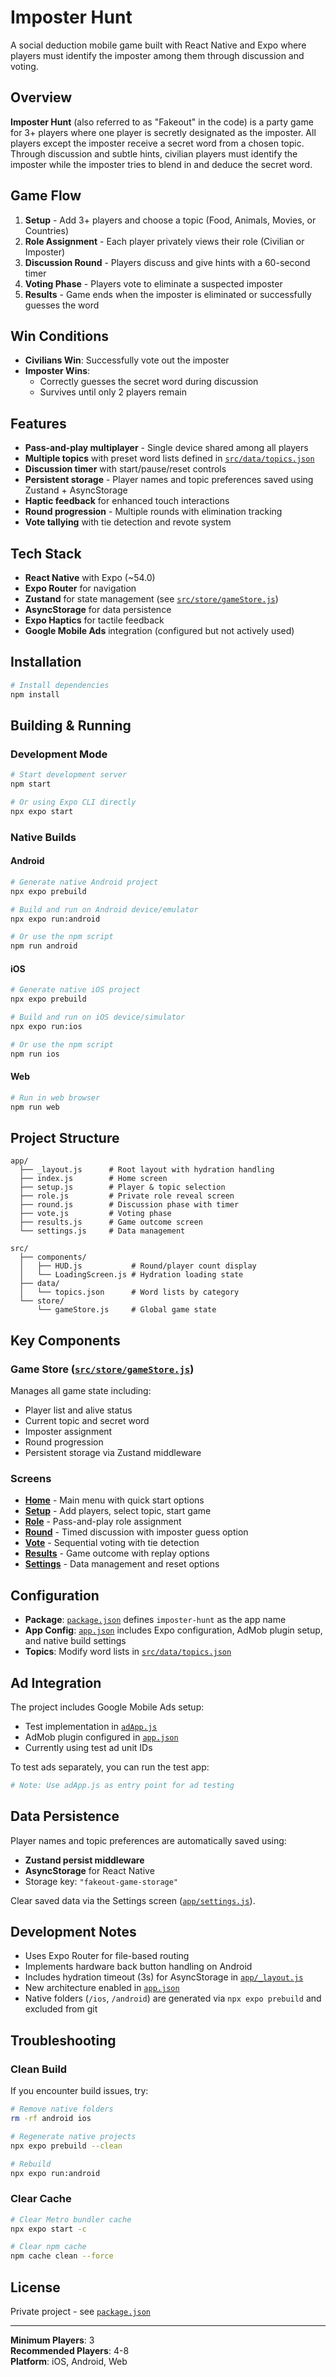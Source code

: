 # Imposter Hunt

A social deduction mobile game built with React Native and Expo where players must identify the imposter among them through discussion and voting.

## Overview

**Imposter Hunt** (also referred to as "Fakeout" in the code) is a party game for 3+ players where one player is secretly designated as the imposter. All players except the imposter receive a secret word from a chosen topic. Through discussion and subtle hints, civilian players must identify the imposter while the imposter tries to blend in and deduce the secret word.

## Game Flow

1. **Setup** - Add 3+ players and choose a topic (Food, Animals, Movies, or Countries)
2. **Role Assignment** - Each player privately views their role (Civilian or Imposter)
3. **Discussion Round** - Players discuss and give hints with a 60-second timer
4. **Voting Phase** - Players vote to eliminate a suspected imposter
5. **Results** - Game ends when the imposter is eliminated or successfully guesses the word

## Win Conditions

- **Civilians Win**: Successfully vote out the imposter
- **Imposter Wins**: 
  - Correctly guesses the secret word during discussion
  - Survives until only 2 players remain

## Features

- **Pass-and-play multiplayer** - Single device shared among all players
- **Multiple topics** with preset word lists defined in [`src/data/topics.json`](src/data/topics.json)
- **Discussion timer** with start/pause/reset controls
- **Persistent storage** - Player names and topic preferences saved using Zustand + AsyncStorage
- **Haptic feedback** for enhanced touch interactions
- **Round progression** - Multiple rounds with elimination tracking
- **Vote tallying** with tie detection and revote system

## Tech Stack

- **React Native** with Expo (~54.0)
- **Expo Router** for navigation
- **Zustand** for state management (see [`src/store/gameStore.js`](src/store/gameStore.js))
- **AsyncStorage** for data persistence
- **Expo Haptics** for tactile feedback
- **Google Mobile Ads** integration (configured but not actively used)

## Installation

```bash
# Install dependencies
npm install
```

## Building & Running

### Development Mode
```bash
# Start development server
npm start

# Or using Expo CLI directly
npx expo start
```

### Native Builds

#### Android
```bash
# Generate native Android project
npx expo prebuild

# Build and run on Android device/emulator
npx expo run:android

# Or use the npm script
npm run android
```

#### iOS
```bash
# Generate native iOS project
npx expo prebuild

# Build and run on iOS device/simulator
npx expo run:ios

# Or use the npm script
npm run ios
```

#### Web
```bash
# Run in web browser
npm run web
```

## Project Structure

```
app/
  ├── _layout.js      # Root layout with hydration handling
  ├── index.js        # Home screen
  ├── setup.js        # Player & topic selection
  ├── role.js         # Private role reveal screen
  ├── round.js        # Discussion phase with timer
  ├── vote.js         # Voting phase
  ├── results.js      # Game outcome screen
  └── settings.js     # Data management

src/
  ├── components/
  │   ├── HUD.js           # Round/player count display
  │   └── LoadingScreen.js # Hydration loading state
  ├── data/
  │   └── topics.json      # Word lists by category
  └── store/
      └── gameStore.js     # Global game state
```

## Key Components

### Game Store ([`src/store/gameStore.js`](src/store/gameStore.js))

Manages all game state including:
- Player list and alive status
- Current topic and secret word
- Imposter assignment
- Round progression
- Persistent storage via Zustand middleware

### Screens

- **[Home](app/index.js)** - Main menu with quick start options
- **[Setup](app/setup.js)** - Add players, select topic, start game
- **[Role](app/role.js)** - Pass-and-play role assignment
- **[Round](app/round.js)** - Timed discussion with imposter guess option
- **[Vote](app/vote.js)** - Sequential voting with tie detection
- **[Results](app/results.js)** - Game outcome with replay options
- **[Settings](app/settings.js)** - Data management and reset options

## Configuration

- **Package**: [`package.json`](package.json) defines `imposter-hunt` as the app name
- **App Config**: [`app.json`](app.json) includes Expo configuration, AdMob plugin setup, and native build settings
- **Topics**: Modify word lists in [`src/data/topics.json`](src/data/topics.json)

## Ad Integration

The project includes Google Mobile Ads setup:
- Test implementation in [`adApp.js`](adApp.js)
- AdMob plugin configured in [`app.json`](app.json)
- Currently using test ad unit IDs

To test ads separately, you can run the test app:
```bash
# Note: Use adApp.js as entry point for ad testing
```

## Data Persistence

Player names and topic preferences are automatically saved using:
- **Zustand persist middleware**
- **AsyncStorage** for React Native
- Storage key: `"fakeout-game-storage"`

Clear saved data via the Settings screen ([`app/settings.js`](app/settings.js)).

## Development Notes

- Uses Expo Router for file-based routing
- Implements hardware back button handling on Android
- Includes hydration timeout (3s) for AsyncStorage in [`app/_layout.js`](app/_layout.js)
- New architecture enabled in [`app.json`](app.json)
- Native folders (`/ios`, `/android`) are generated via `npx expo prebuild` and excluded from git

## Troubleshooting

### Clean Build
If you encounter build issues, try:
```bash
# Remove native folders
rm -rf android ios

# Regenerate native projects
npx expo prebuild --clean

# Rebuild
npx expo run:android
```

### Clear Cache
```bash
# Clear Metro bundler cache
npx expo start -c

# Clear npm cache
npm cache clean --force
```

## License

Private project - see [`package.json`](package.json)

---

**Minimum Players**: 3  
**Recommended Players**: 4-8  
**Platform**: iOS, Android, Web